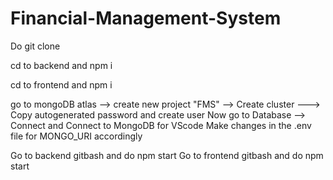 # Financial-Management-System

Do git clone

cd to backend and npm i

cd to frontend and npm i

go to mongoDB atlas --> create new project "FMS" --> Create cluster ---> Copy autogenerated password and create user
Now go to Database --> Connect and Connect to MongoDB for VScode
Make changes in the .env file for MONGO_URI accordingly


Go to backend gitbash and do npm start
Go to frontend gitbash and do npm start
